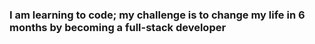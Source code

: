 <h3>I am learning to code; my challenge is to change my life in 6 months by becoming a full-stack developer</h3>
